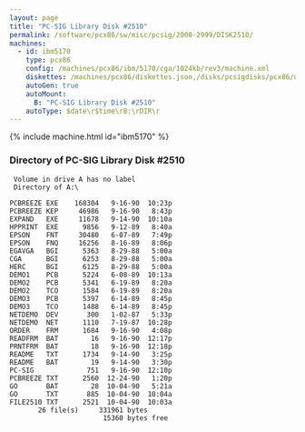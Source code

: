 ```yaml
---
layout: page
title: "PC-SIG Library Disk #2510"
permalink: /software/pcx86/sw/misc/pcsig/2000-2999/DISK2510/
machines:
  - id: ibm5170
    type: pcx86
    config: /machines/pcx86/ibm/5170/cga/1024kb/rev3/machine.xml
    diskettes: /machines/pcx86/diskettes.json,/disks/pcsigdisks/pcx86/diskettes.json
    autoGen: true
    autoMount:
      B: "PC-SIG Library Disk #2510"
    autoType: $date\r$time\rB:\rDIR\r
---
```


{% include machine.html id="ibm5170" %}

### Directory of PC-SIG Library Disk #2510

     Volume in drive A has no label
     Directory of A:\

    PCBREEZE EXE    168304   9-16-90  10:23p
    PCBREEZE KEP     46986   9-16-90   8:43p
    EXPAND   EXE     11678   9-14-90  10:10a
    HPPRINT  EXE      9856   9-12-89   8:40a
    EPSON    FNT     30480   6-07-89   7:49p
    EPSON    FNQ     16256   8-16-89   8:06p
    EGAVGA   BGI      5363   8-29-88   5:00a
    CGA      BGI      6253   8-29-88   5:00a
    HERC     BGI      6125   8-29-88   5:00a
    DEMO1    PCB      5224   6-08-89  10:13a
    DEMO2    PCB      5341   6-19-89   8:20a
    DEMO2    TCO      1584   6-19-89   8:20a
    DEMO3    PCB      5397   6-14-89   8:45p
    DEMO3    TCO      1488   6-14-89   8:45p
    NETDEMO  DEV       300   1-02-87   5:33p
    NETDEMO  NET      1110   7-19-87  10:28p
    ORDER    FRM      1684   9-16-90   4:08p
    READFRM  BAT        16   9-16-90  12:17p
    PRNTFRM  BAT        18   9-16-90  12:18p
    README   TXT      1734   9-14-90   3:25p
    README   BAT        19   9-14-90   3:30p
    PC-SIG             751   9-16-90  12:10p
    PCBREEZE TXT      2560  12-24-90   1:20p
    GO       BAT        28  10-04-90   5:21a
    GO       TXT       885  10-04-90  10:04a
    FILE2510 TXT      2521  10-04-90  10:03a
           26 file(s)     331961 bytes
                           15360 bytes free
